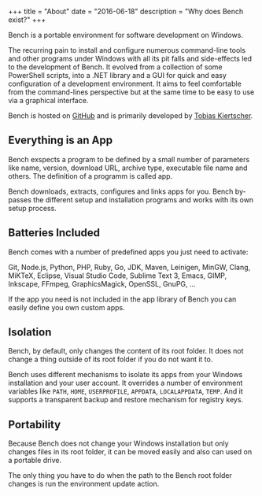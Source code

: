 +++
title = "About"
date = "2016-06-18"
description = "Why does Bench exist?"
+++

Bench is a portable environment for software development on Windows.

The recurring pain to install and configure numerous command-line tools
and other programs under Windows with all its pit falls and side-effects
led to the development of Bench.
It evolved from a collection of some PowerShell scripts, into a .NET library
and a GUI for quick and easy configuration of a development environment.
It aims to feel comfortable from the command-lines perspective but
at the same time to be easy to use via a graphical interface.

Bench is hosted on [GitHub](https://github.com/mastersign/bench/)
and is primarily developed by [Tobias Kiertscher](http://www.mastersign.de/).

## Everything is an App
Bench exspects a program to be defined by a small number of parameters
like name, version, download URL, archive type, executable file name and others.
The definition of a programm is called app.

Bench downloads, extracts, configures and links apps for you.
Bench by-passes the different setup and installation programs and works with
its own setup process.

## Batteries Included
Bench comes with a number of predefined apps you just need to activate:

Git, Node.js, Python, PHP, Ruby, Go, JDK, Maven, Leinigen, MinGW, Clang, MiKTeX,
Eclipse, Visual Studio Code, Sublime Text 3, Emacs, GIMP, Inkscape,
FFmpeg, GraphicsMagick, OpenSSL, GnuPG, ...

If the app you need is not included in the app library of Bench you can easily
define you own custom apps.

## Isolation
Bench, by default, only changes the content of its root folder.
It does not change a thing outside of its root folder if you do not want it to. 

Bench uses different mechanisms to isolate its apps from your Windows installation
and your user account.
It overrides a number of environment variables like
`PATH`, `HOME`, `USERPROFILE`, `APPDATA`, `LOCALAPPDATA`, `TEMP`.
And it supports a transparent backup and restore mechanism for registry keys.

## Portability
Because Bench does not change your Windows installation but only changes files
in its root folder, it can be moved easily and also can used on a portable drive.

The only thing you have to do when the path to the Bench root folder changes is
run the environment update action.
